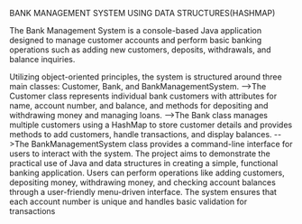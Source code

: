 BANK MANAGEMENT SYSTEM USING DATA STRUCTURES(HASHMAP)

The Bank Management System is a console-based Java application designed to manage customer accounts and perform basic banking operations such as adding new customers, deposits, withdrawals, and balance inquiries. 

Utilizing object-oriented principles, the system is structured around three main classes: Customer, Bank, and BankManagementSystem. 
    -->The Customer class represents individual bank customers with attributes for name, account number, and balance, and methods for depositing and withdrawing money and managing loans. 
    -->The Bank class manages multiple customers using a HashMap to store customer details and provides methods to add customers, handle transactions, and display balances. 
    -->The BankManagementSystem class provides a command-line interface for users to interact with the system.
 The project aims to demonstrate the practical use of Java and data structures in creating a simple, functional banking application. 
 Users can perform operations like adding customers, depositing money, withdrawing money, and checking account balances through a user-friendly menu-driven interface. 
 The system ensures that each account number is unique and handles basic validation for transactions


